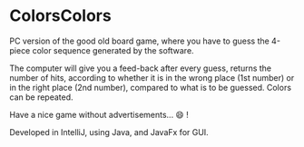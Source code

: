 # ColorsColors
PC version of the good old board game, where you have to guess the 4-piece color sequence generated by the software. 

The computer will give you a feed-back after every guess, returns the number of hits, 
according to whether it is in the wrong place (1st number) or in the right place (2nd number), compared to what is to be guessed.
Colors can be repeated.

Have a nice game without advertisements... :smile: !

Developed in IntelliJ, using Java, and JavaFx for GUI. 
